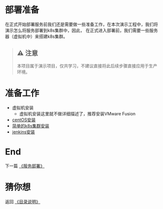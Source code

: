 # 部署准备
在正式开始部署服务前我们还是需要做一些准备工作，在本次演示工程中，我们将演示怎么将服务部署到k8s集群中，因此，
在正式进入部署前，我们需要一些服务器（虚拟机中）来搭建k8s集群。

> ## ⚠️ 注意
> 本项目属于演示项目，仅共学习，不建议直接将此后续步骤直接应用于生产环境。

# 准备工作
* 虚拟机安装
  * 虚拟机安装这里就不做详细描述了，推荐安装VMware Fusion
* [centOS安装](../share/centos_install.md)
* [简单的k8s集群安装](../share/k8s_install.md)
* [jenkins安装](../share/jenkins-install.md)


# End

下一篇 [《服务部署》](./deployment.md)

# 猜你想

返回 [《目录说明》](../index.md)